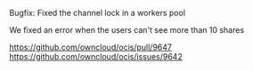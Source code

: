 Bugfix: Fixed the channel lock in a workers pool

We fixed an error when the users can't see more than 10 shares

https://github.com/owncloud/ocis/pull/9647
https://github.com/owncloud/ocis/issues/9642

